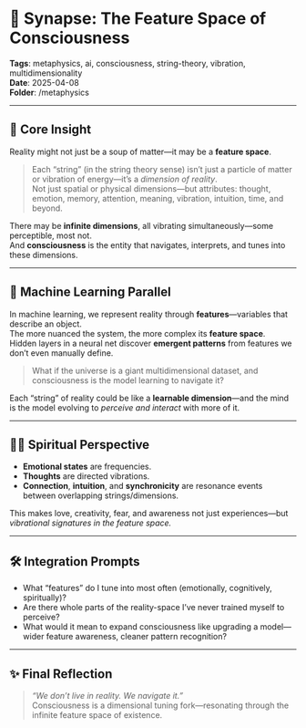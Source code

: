 # 🧬 Synapse: The Feature Space of Consciousness

**Tags**: metaphysics, ai, consciousness, string-theory, vibration, multidimensionality  
**Date**: 2025-04-08  
**Folder**: /metaphysics

---

## 🧠 Core Insight

Reality might not just be a soup of matter—it may be a **feature space**.

> Each “string” (in the string theory sense) isn’t just a particle of matter or vibration of energy—it’s a *dimension of reality*.  
> Not just spatial or physical dimensions—but attributes: thought, emotion, memory, attention, meaning, vibration, intuition, time, and beyond.

There may be **infinite dimensions**, all vibrating simultaneously—some perceptible, most not.  
And **consciousness** is the entity that navigates, interprets, and tunes into these dimensions.

---

## 🤖 Machine Learning Parallel

In machine learning, we represent reality through **features**—variables that describe an object.  
The more nuanced the system, the more complex its **feature space**.  
Hidden layers in a neural net discover **emergent patterns** from features we don’t even manually define.

> What if the universe is a giant multidimensional dataset, and consciousness is the model learning to navigate it?

Each “string” of reality could be like a **learnable dimension**—and the mind is the model evolving to *perceive and interact* with more of it.

---

## 🧘‍♂️ Spiritual Perspective

- **Emotional states** are frequencies.  
- **Thoughts** are directed vibrations.  
- **Connection**, **intuition**, and **synchronicity** are resonance events between overlapping strings/dimensions.

This makes love, creativity, fear, and awareness not just experiences—but *vibrational signatures in the feature space.*

---

## 🛠️ Integration Prompts

- What “features” do I tune into most often (emotionally, cognitively, spiritually)?
- Are there whole parts of the reality-space I’ve never trained myself to perceive?
- What would it mean to expand consciousness like upgrading a model—wider feature awareness, cleaner pattern recognition?

---

## ✨ Final Reflection

> *“We don’t live in reality. We navigate it.”*  
> Consciousness is a dimensional tuning fork—resonating through the infinite feature space of existence.